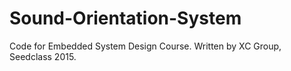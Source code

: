 # Sound-Orientation-System
Code for Embedded System Design Course. Written by XC Group, Seedclass 2015.

